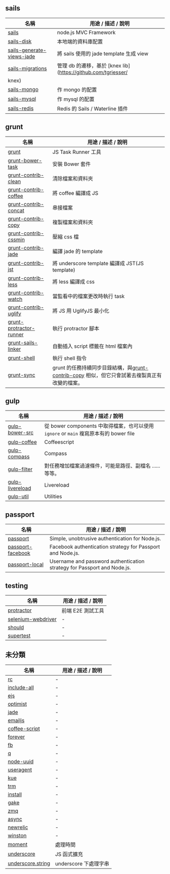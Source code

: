 ## sails
| 名稱 | 用途 / 描述 / 說明 |
| --- | --- |
| [sails](http://sailsjs.org/) | node.js MVC Framework |
| [sails-disk](https://github.com/balderdashy/sails-disk) | 本地端的資料庫配置 |
| [sails-generate-views-jade](https://github.com/balderdashy/sails-generate-views-jade) | 將 sails 使用的 jade template 生成 view |
| [sails-migrations](https://github.com/BlueHotDog/sails-migrations) | 管理 db 的遷移，基於 [knex lib](https://github.com/tgriesser/
knex)|
| [sails-mongo](https://github.com/balderdashy/sails-mongo) | 作 mongo 的配置 |
| [sails-mysql](https://github.com/balderdashy/sails-mysql) | 作 mysql 的配置 |
| [sails-redis](https://github.com/balderdashy/sails-redis) | Redis 的 Sails / Waterline 插件 |

## grunt
| 名稱 | 用途 / 描述 / 說明 |
| --- | --- |
| [grunt](http://gruntjs.com/) | JS Task Runner 工具 |
| [grunt-bower-task](https://github.com/yatskevich/grunt-bower-task)| 安裝 Bower 套件 |
| [grunt-contrib-clean](https://github.com/gruntjs/grunt-contrib-clean) | 清除檔案和資料夾|
| [grunt-contrib-coffee](https://github.com/gruntjs/grunt-contrib-coffee) | 將 coffee 編譯成 JS |
| [grunt-contrib-concat](https://github.com/gruntjs/grunt-contrib-concat) | 串接檔案 |
| [grunt-contrib-copy](https://github.com/gruntjs/grunt-contrib-copy) | 複製檔案和資料夾 |
| [grunt-contrib-cssmin](https://github.com/gruntjs/grunt-contrib-cssmin) | 壓縮 css 檔 |
| [grunt-contrib-jade](https://github.com/gruntjs/grunt-contrib-jade) | 編譯 jade 的 template |
| [grunt-contrib-jst](https://github.com/gruntjs/grunt-contrib-jst) | 將 underscore template 編譯成 JST(JS template) |
| [grunt-contrib-less](https://github.com/gruntjs/grunt-contrib-less) | 將 less 編譯成 css|
| [grunt-contrib-watch](https://github.com/gruntjs/grunt-contrib-watch) | 當監看中的檔案更改時執行 task  |
| [grunt-contrib-uglify](https://github.com/gruntjs/grunt-contrib-uglify) | 將 JS 用 UglifyJS 最小化 |
| [grunt-protractor-runner](https://www.npmjs.com/package/grunt-sync) | 執行 protractor 腳本 |
| [grunt-sails-linker](https://www.npmjs.com/package/grunt-sails-linker) | 自動插入 script 標籤在 html 檔案內 |
| [grunt-shell](https://www.npmjs.com/package/grunt-shell) | 執行 shell 指令 |
| [grunt-sync](https://www.npmjs.com/package/grunt-sync) | grunt 的任務持續同步目錄結構，與[grunt-contrib-copy](https://github.com/gruntjs/grunt-contrib-copy) 相似，但它只會試著去複製真正有改變的檔案。 |

## gulp
| 名稱 | 用途 / 描述 / 說明 |
| --- | --- |
| [gulp-bower-src](https://github.com/bclozel/gulp-bower-src) | 從 bower components 中取得檔案，也可以使用 `ignore` or `main` 複寫原本有的 bower file |
| [gulp-coffee](https://github.com/wearefractal/gulp-coffee) | Coffeescript |
| [gulp-compass](https://github.com/appleboy/gulp-compass) | Compass |
| [gulp-filter](https://github.com/sindresorhus/gulp-filter) | 對任務增加檔案過濾條件，可能是路徑、副檔名 ...... 等等。|
| [gulp-livereload](https://github.com/vohof/gulp-livereload) | Livereload |
| [gulp-util](https://github.com/gulpjs/gulp-util) | Utilities |

## passport
| 名稱 | 用途 / 描述 / 說明 |
| --- | --- |
| [passport](https://github.com/jaredhanson/passport) | Simple, unobtrusive authentication for Node.js. |
| [passport-facebook](https://github.com/jaredhanson/passport-facebook) |Facebook authentication strategy for Passport and Node.js. |
| [passport-local](https://github.com/jaredhanson/passport-local) | Username and password authentication strategy for Passport and Node.js. |


## testing
| 名稱 | 用途 / 描述 / 說明 |
| --- | --- |
| [protractor](https://github.com/angular/protractor) | 前端 E2E 測試工具 |
| [selenium-webdriver](xxx) | - |
| [should](https://www.npmjs.com/package/should) | - |
| [supertest](https://github.com/visionmedia/supertest) | - |


## 未分類

| 名稱 | 用途 / 描述 / 說明 |
| --- | --- |
| [rc](xxx) | - |
| [include-all](xxx) | - |
| [ejs](xxx) | - |
| [optimist](xxx) | - |
| [jade](xxx) | - |
| [emailjs](xxx) | - |
| [coffee-script](xxx) | - |
| [forever](xxx) | - |
| [fb](xxx) | - |
| [q](xxx) | - |
| [node-uuid](xxx) | - |
| [useragent](xxx) | - |
| [kue](xxx) | - |
| [trm](xxx) | - |
| [install](xxx) | - |
| [gake](xxx) | - |
| [zmq](xxx) | - |
| [async](xxx) | - |
| [newrelic](xxx) | - |
| [winston](xxx) | - |
| [moment](http://momentjs.com/) | 處理時間 |
| [underscore](http://underscorejs.org/) | JS 函式擴充 |
| [underscore.string](http://epeli.github.io/underscore.string/) | underscore 下處理字串 |


